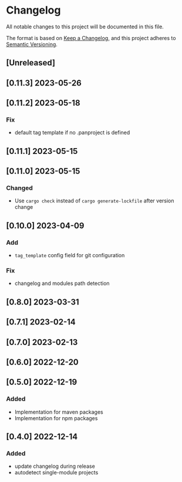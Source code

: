 # Changelog

All notable changes to this project will be documented in this file.

The format is based on [Keep a Changelog](https://keepachangelog.com/en/1.0.0/),
and this project adheres to [Semantic Versioning](https://semver.org/spec/v2.0.0.html).

## [Unreleased]

## [0.11.3] 2023-05-26

## [0.11.2] 2023-05-18
### Fix
- default tag template if no .panproject is defined

## [0.11.1] 2023-05-15

## [0.11.0] 2023-05-15
### Changed
- Use `cargo check` instead of `cargo generate-lockfile` after version change

## [0.10.0] 2023-04-09
### Add
- `tag_template` config field for git configuration

### Fix
- changelog and modules path detection

## [0.8.0] 2023-03-31

## [0.7.1] 2023-02-14

## [0.7.0] 2023-02-13

## [0.6.0] 2022-12-20

## [0.5.0] 2022-12-19
### Added
- Implementation for maven packages
- Implementation for npm packages

## [0.4.0] 2022-12-14

### Added
- update changelog during release
- autodetect single-module projects